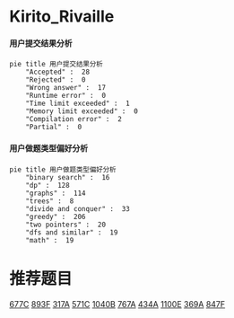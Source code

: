 # Kirito_Rivaille

<!-- tabs:start -->



#### **用户提交结果分析**

```mermaid
pie title 用户提交结果分析
    "Accepted" :  28
    "Rejected" :  0
    "Wrong answer" :  17
    "Runtime error" :  0
    "Time limit exceeded" :  1
    "Memory limit exceeded" :  0
    "Compilation error" :  2
    "Partial" :  0
```

#### **用户做题类型偏好分析**

```mermaid
pie title 用户做题类型偏好分析
    "binary search" :  16
    "dp" :  128
    "graphs" :  114
    "trees" :  8
    "divide and conquer" :  33
    "greedy" :  206
    "two pointers" :  20
    "dfs and similar" :  19
    "math" :  19
```



<!-- tabs:end -->
# 推荐题目
[677C](https://codeforces.com/contest/677/problem/C)
[893F](https://codeforces.com/contest/893/problem/F)
[317A](https://codeforces.com/contest/317/problem/A)
[571C](https://codeforces.com/contest/571/problem/C)
[1040B](https://codeforces.com/contest/1040/problem/B)
[767A](https://codeforces.com/contest/767/problem/A)
[434A](https://codeforces.com/contest/434/problem/A)
[1100E](https://codeforces.com/contest/1100/problem/E)
[369A](https://codeforces.com/contest/369/problem/A)
[847F](https://codeforces.com/contest/847/problem/F)
